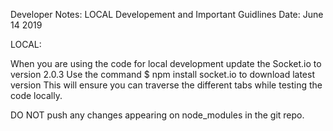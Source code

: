Developer Notes: LOCAL Developement and Important Guidlines
Date: June 14 2019 

LOCAL:

When you are using the code for local development update the Socket.io to version 2.0.3
Use the command $ npm install socket.io to download latest version 
This will ensure you can traverse the different tabs while testing the code locally. 

DO NOT push any changes appearing on node_modules in the git repo.

